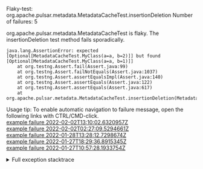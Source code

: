         
Flaky-test: org.apache.pulsar.metadata.MetadataCacheTest.insertionDeletion
Number of failures: 5

org.apache.pulsar.metadata.MetadataCacheTest is flaky. The insertionDeletion test method fails sporadically.

```
java.lang.AssertionError: expected [Optional[MetadataCacheTest.MyClass(a=a, b=2)]] but found [Optional[MetadataCacheTest.MyClass(a=a, b=1)]]
	at org.testng.Assert.fail(Assert.java:99)
	at org.testng.Assert.failNotEquals(Assert.java:1037)
	at org.testng.Assert.assertEqualsImpl(Assert.java:140)
	at org.testng.Assert.assertEquals(Assert.java:122)
	at org.testng.Assert.assertEquals(Assert.java:617)
	at org.apache.pulsar.metadata.MetadataCacheTest.insertionDeletion(MetadataCacheTest.java:271)
```

Usage tip: To enable automatic navigation to failure message, open the following links with CTRL/CMD-click.  
[example failure 2022-02-02T13:10:02.6320957Z](https://github.com/apache/pulsar/runs/5036755143?check_suite_focus=true?check_suite_focus=true#step:8:3190)  
[example failure 2022-02-02T02:27:09.5294661Z](https://github.com/apache/pulsar/runs/5031138385?check_suite_focus=true?check_suite_focus=true#step:8:1502)  
[example failure 2022-01-28T13:28:12.7298674Z](https://github.com/apache/pulsar/runs/4981110712?check_suite_focus=true?check_suite_focus=true#step:8:1501)  
[example failure 2022-01-27T18:29:36.8915345Z](https://github.com/apache/pulsar/runs/4970761706?check_suite_focus=true?check_suite_focus=true#step:8:1502)  
[example failure 2022-01-27T10:57:28.1933754Z](https://github.com/apache/pulsar/runs/4964192518?check_suite_focus=true?check_suite_focus=true#step:8:16048)  


<details>
<summary>Full exception stacktrace</summary>
<code><pre>
java.lang.AssertionError: expected [Optional[MetadataCacheTest.MyClass(a=a, b=2)]] but found [Optional[MetadataCacheTest.MyClass(a=a, b=1)]]
	at org.testng.Assert.fail(Assert.java:99)
	at org.testng.Assert.failNotEquals(Assert.java:1037)
	at org.testng.Assert.assertEqualsImpl(Assert.java:140)
	at org.testng.Assert.assertEquals(Assert.java:122)
	at org.testng.Assert.assertEquals(Assert.java:617)
	at org.apache.pulsar.metadata.MetadataCacheTest.insertionDeletion(MetadataCacheTest.java:271)
	at java.base/jdk.internal.reflect.NativeMethodAccessorImpl.invoke0(Native Method)
	at java.base/jdk.internal.reflect.NativeMethodAccessorImpl.invoke(NativeMethodAccessorImpl.java:62)
	at java.base/jdk.internal.reflect.DelegatingMethodAccessorImpl.invoke(DelegatingMethodAccessorImpl.java:43)
	at java.base/java.lang.reflect.Method.invoke(Method.java:566)
	at org.testng.internal.MethodInvocationHelper.invokeMethod(MethodInvocationHelper.java:132)
	at org.testng.internal.InvokeMethodRunnable.runOne(InvokeMethodRunnable.java:45)
	at org.testng.internal.InvokeMethodRunnable.call(InvokeMethodRunnable.java:73)
	at org.testng.internal.InvokeMethodRunnable.call(InvokeMethodRunnable.java:11)
	at java.base/java.util.concurrent.FutureTask.run(FutureTask.java:264)
	at java.base/java.util.concurrent.ThreadPoolExecutor.runWorker(ThreadPoolExecutor.java:1128)
	at java.base/java.util.concurrent.ThreadPoolExecutor$Worker.run(ThreadPoolExecutor.java:628)
	at java.base/java.lang.Thread.run(Thread.java:829)

</pre></code>
</details>

